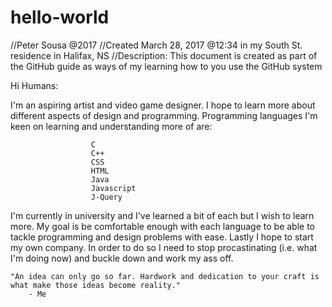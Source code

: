 # hello-world
//Peter Sousa @2017
//Created March 28, 2017 @12:34 in my South St. residence in Halifax, NS
//Description: This document is created as part of the GitHub guide as ways of my learning how to you use the GitHub system

Hi Humans:

I'm an aspiring artist and video game designer.
I hope to learn more about different aspects of design and programming.
Programming languages I'm keen on learning and understanding more of are:

                      C
                      C++
                      CSS
                      HTML
                      Java
                      Javascript
                      J-Query
                      
I'm currently in university and I've learned a bit of each but I wish to learn more.
My goal is be comfortable enough with each language to be able to tackle programming and design problems with ease.
Lastly I hope to start my own company.
In order to do so I need to stop procastinating (i.e. what I'm doing now) and buckle down and work my ass off.

    "An idea can only go so far. Hardwork and dedication to your craft is what make those ideas become reality."
        - Me
